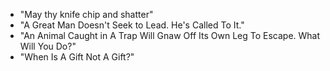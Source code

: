 * "May thy knife chip and shatter"
* "A Great Man Doesn't Seek to Lead. He's Called To It."
* "An Animal Caught in A Trap Will Gnaw Off Its Own Leg To Escape. What Will You Do?"
* "When Is A Gift Not A Gift?"
